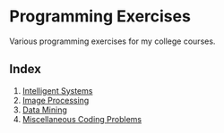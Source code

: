 # Programming Exercises

Various programming exercises for my college courses.

## Index

1. [Intelligent Systems](https://github.com/nirantak/Programming_Exercises/tree/master/Intelligent_Systems)
2. [Image Processing](https://github.com/nirantak/Programming_Exercises/tree/master/Image_Processing)
3. [Data Mining](https://github.com/nirantak/Programming_Exercises/tree/master/Data_Mining)
4. [Miscellaneous Coding Problems](https://github.com/nirantak/Programming_Exercises/tree/master/Misc)
